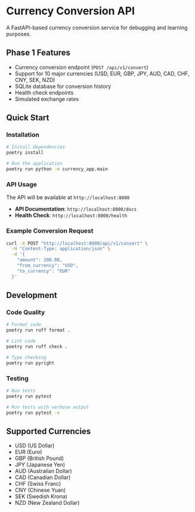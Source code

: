 # Currency Conversion API

A FastAPI-based currency conversion service for debugging and learning purposes.

## Phase 1 Features

- Currency conversion endpoint (`POST /api/v1/convert`)
- Support for 10 major currencies (USD, EUR, GBP, JPY, AUD, CAD, CHF, CNY, SEK, NZD)
- SQLite database for conversion history
- Health check endpoints
- Simulated exchange rates

## Quick Start

### Installation

```bash
# Install dependencies
poetry install

# Run the application
poetry run python -m currency_app.main
```

### API Usage

The API will be available at `http://localhost:8000`

- **API Documentation**: `http://localhost:8000/docs`
- **Health Check**: `http://localhost:8000/health`

### Example Conversion Request

```bash
curl -X POST "http://localhost:8000/api/v1/convert" \
  -H "Content-Type: application/json" \
  -d '{
    "amount": 100.00,
    "from_currency": "USD",
    "to_currency": "EUR"
  }'
```

## Development

### Code Quality

```bash
# Format code
poetry run ruff format .

# Lint code  
poetry run ruff check .

# Type checking
poetry run pyright
```

### Testing

```bash
# Run tests
poetry run pytest

# Run tests with verbose output
poetry run pytest -v
```

## Supported Currencies

- USD (US Dollar)
- EUR (Euro)
- GBP (British Pound)
- JPY (Japanese Yen)
- AUD (Australian Dollar)
- CAD (Canadian Dollar)
- CHF (Swiss Franc)
- CNY (Chinese Yuan)
- SEK (Swedish Krona)
- NZD (New Zealand Dollar)